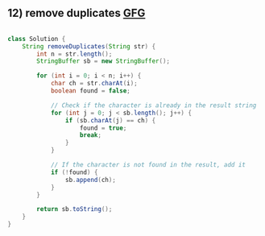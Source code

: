 ## 12) remove duplicates [GFG](https://www.geeksforgeeks.org/problems/remove-all-duplicates-from-a-given-string4321/1)
```java

class Solution {
    String removeDuplicates(String str) {
        int n = str.length();
        StringBuffer sb = new StringBuffer();

        for (int i = 0; i < n; i++) {
            char ch = str.charAt(i);
            boolean found = false;

            // Check if the character is already in the result string
            for (int j = 0; j < sb.length(); j++) {
                if (sb.charAt(j) == ch) {
                    found = true;
                    break;
                }
            }

            // If the character is not found in the result, add it
            if (!found) {
                sb.append(ch);
            }
        }

        return sb.toString();
    }
}
```
